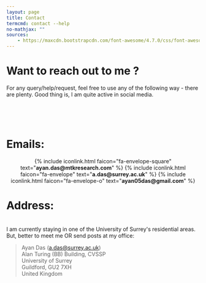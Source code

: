 ```yaml
---
layout: page
title: Contact
termcmd: contact --help
no-mathjax: ""
sources:
    - https://maxcdn.bootstrapcdn.com/font-awesome/4.7.0/css/font-awesome.min.css
---
```


# Want to reach out to me ?

For any query/help/request, feel free to use any of the following way - there are plenty. Good thing is, I am quite active in social media.

<center>
<a href="https://www.linkedin.com/in/ayan-das-a49928a7/" target="_blank" class="fa fa-linkedin fa-3x"></a>
<a href="https://twitter.com/dasayan05" target="_blank" class="fa fa-twitter fa-3x"></a>
<a href="https://github.com/dasayan05" target="_blank" class="fa fa-github fa-3x"></a>
<a href="https://scholar.google.com/citations?user=x-WI_EgAAAAJ&hl" target="_blank" class="fa fa-google fa-3x"></a>
<br> <br>
<a href="https://www.facebook.com/ayan.das.05" target="_blank" class="fa fa-facebook fa-3x"></a>
<a href="https://www.youtube.com/channel/UCol445yortsVvlCBq5Sx0kw?view_as=subscriber" target="_blank" class="fa fa-youtube fa-3x"></a>
<a href="https://www.instagram.com/ayan.das.05/" target="_blank" class="fa fa-instagram fa-3x"></a>
<a href="https://www.reddit.com/user/dasayan05" target="_blank" class="fa fa-reddit fa-3x"></a>
</center>
<br>

# Emails:

<center>
    {% include iconlink.html faicon="fa-envelope-square" text="<strong>ayan.das@mtkresearch.com</strong>" %}
    {% include iconlink.html faicon="fa-envelope" text="<strong>a.das@surrey.ac.uk</strong>" %}
    {% include iconlink.html faicon="fa-envelope-o" text="<strong>ayan05das@gmail.com</strong>" %}
</center>

# Address:
<br />
I am currently staying in one of the University of Surrey's residential areas. But, better to meet me OR send posts at my office:

> Ayan Das (a.das@surrey.ac.uk) <br>
  Alan Turing (BB) Building, CVSSP <br>
  University of Surrey <br>
  Guildford, GU2 7XH <br>
  United Kingdom <br>
